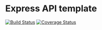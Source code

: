 # Express API template
[![Build Status](https://travis-ci.com/Haonan-Hu/AuxSwap-1.svg?branch=master)](https://travis-ci.com/Haonan-Hu/AuxSwap-1)
[![Coverage Status](https://coveralls.io/repos/github/Haonan-Hu/AuxSwap-1/badge.svg?branch=backend_testing)](https://coveralls.io/github/Haonan-Hu/AuxSwap-1?branch=backend_testing)